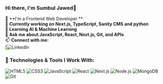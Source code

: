 ### Hi there, I'm Sumbul Jawed👋

🚀 **I'm a Frontend Web Developer **  
🔭 **Currently working on Next.js, TypeScript, Sanity CMS and python**  
🌱 **Learning AI & Machine Learning**  
💬 **Ask me about JavaScript, React, Next.js, Git, and APIs**  
📫 **Connect with me:**  
[![LinkedIn](https://www.linkedin.com/in/sumbul-jawed-b9a5231b5/)

### 🚀 Technologies & Tools I Work With:
![HTML5](https://img.shields.io/badge/-HTML5-orange?style=flat&logo=html5)
![CSS3](https://img.shields.io/badge/-CSS3-blue?style=flat&logo=css3)
![JavaScript](https://img.shields.io/badge/-JavaScript-yellow?style=flat&logo=javascript)
![React](https://img.shields.io/badge/-React-blue?style=flat&logo=react)
![Next.js](https://img.shields.io/badge/-Next.js-black?style=flat&logo=next.js)
![Node.js](https://img.shields.io/badge/-Node.js-green?style=flat&logo=node.js)
![MongoDB](https://img.shields.io/badge/-MongoDB-lightgreen?style=flat&logo=mongodb)
![Git](https://img.shields.io/badge/-Git-orange?style=flat&logo=git)



